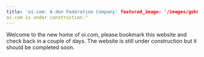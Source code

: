 ```yaml
---
title: 'oi.com: A don Federation Company' featured_image: '/images/gohugo-default-sample-hero-image.jpg' description: "
oi.com is under construction."
---
```


Welcome to the new home of oi.com, please bookmark this website and check back in a couple of days. The website is still
under construction but it should be completed soon.
